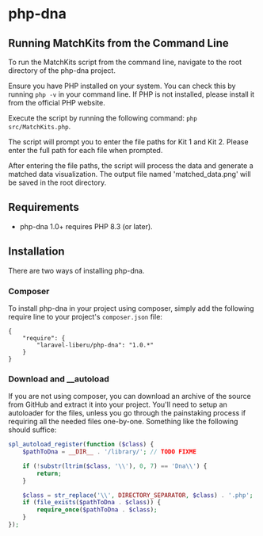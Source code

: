 # php-dna

## Running MatchKits from the Command Line

To run the MatchKits script from the command line, navigate to the root directory of the php-dna project.

Ensure you have PHP installed on your system. You can check this by running `php -v` in your command line. If PHP is not installed, please install it from the official PHP website.

Execute the script by running the following command: `php src/MatchKits.php`.

The script will prompt you to enter the file paths for Kit 1 and Kit 2. Please enter the full path for each file when prompted.

After entering the file paths, the script will process the data and generate a matched data visualization. The output file named 'matched_data.png' will be saved in the root directory.

## Requirements

* php-dna 1.0+ requires PHP 8.3 (or later).

## Installation

There are two ways of installing php-dna.

### Composer

To install php-dna in your project using composer, simply add the following require line to your project's `composer.json` file:

    {
        "require": {
            "laravel-liberu/php-dna": "1.0.*"
        }
    }

### Download and __autoload

If you are not using composer, you can download an archive of the source from GitHub and extract it into your project. You'll need to setup an autoloader for the files, unless you go through the painstaking process if requiring all the needed files one-by-one. Something like the following should suffice:

```php
spl_autoload_register(function ($class) {
    $pathToDna = __DIR__ . '/library/'; // TODO FIXME

    if (!substr(ltrim($class, '\\'), 0, 7) == 'Dna\\') {
        return;
    }

    $class = str_replace('\\', DIRECTORY_SEPARATOR, $class) . '.php';
    if (file_exists($pathToDna . $class)) {
        require_once($pathToDna . $class);
    }
});
```
